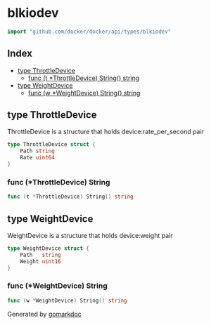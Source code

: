 <!-- Code generated by gomarkdoc. DO NOT EDIT -->

# blkiodev

```go
import "github.com/docker/docker/api/types/blkiodev"
```

## Index

- [type ThrottleDevice](<#type-throttledevice>)
  - [func (t *ThrottleDevice) String() string](<#func-throttledevice-string>)
- [type WeightDevice](<#type-weightdevice>)
  - [func (w *WeightDevice) String() string](<#func-weightdevice-string>)


## type ThrottleDevice

ThrottleDevice is a structure that holds device:rate\_per\_second pair

```go
type ThrottleDevice struct {
    Path string
    Rate uint64
}
```

### func \(\*ThrottleDevice\) String

```go
func (t *ThrottleDevice) String() string
```

## type WeightDevice

WeightDevice is a structure that holds device:weight pair

```go
type WeightDevice struct {
    Path   string
    Weight uint16
}
```

### func \(\*WeightDevice\) String

```go
func (w *WeightDevice) String() string
```



Generated by [gomarkdoc](<https://github.com/princjef/gomarkdoc>)
